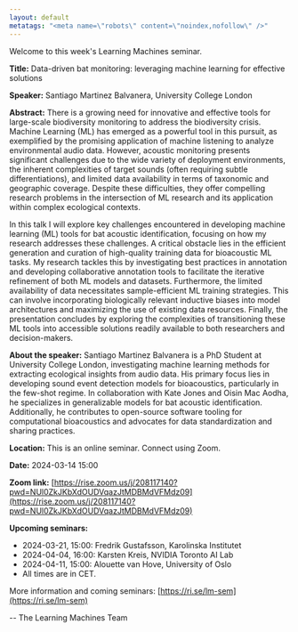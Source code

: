 ```yaml
---
layout: default
metatags: "<meta name=\"robots\" content=\"noindex,nofollow\" />"
---
```

Welcome to this week's Learning Machines seminar.

**Title:** Data-driven bat monitoring: leveraging machine learning for effective solutions

**Speaker:** Santiago Martinez Balvanera, University College London

**Abstract:** There is a growing need for innovative and effective tools for large-scale biodiversity monitoring to address the biodiversity crisis. Machine Learning (ML) has emerged as a powerful tool in this pursuit, as exemplified by the promising application of machine listening to analyze environmental audio data. However, acoustic monitoring presents significant challenges due to the wide variety of deployment environments, the inherent complexities of target sounds (often requiring subtle differentiations), and limited data availability in terms of taxonomic and geographic coverage. Despite these difficulties, they offer compelling research problems in the intersection of ML research and its application within complex ecological contexts.

In this talk I will explore key challenges encountered in developing machine learning (ML) tools for bat acoustic identification, focusing on how my research addresses these challenges. A critical obstacle lies in the efficient generation and curation of high-quality training data for bioacoustic ML tasks. My research tackles this by investigating best practices in annotation and developing collaborative annotation tools to facilitate the iterative refinement of both ML models and datasets. Furthermore, the limited availability of data necessitates sample-efficient ML training strategies. This can involve incorporating biologically relevant inductive biases into model architectures and maximizing the use of existing data resources. Finally, the presentation concludes by exploring the complexities of transitioning these ML tools into accessible solutions readily available to both researchers and decision-makers.

**About the speaker:** Santiago Martinez Balvanera is a PhD Student at University College London, investigating machine learning methods for extracting ecological insights from audio data. His primary focus lies in developing sound event detection models for bioacoustics, particularly in the few-shot regime. In collaboration with Kate Jones and Oisin Mac Aodha, he specializes in generalizable models for bat acoustic identification. Additionally, he contributes to open-source software tooling for computational bioacoustics and advocates for data standardization and sharing practices.

**Location:** This is an online seminar. Connect using Zoom.

**Date:** 2024-03-14 15:00

**Zoom link:** [https://rise.zoom.us/j/208117140?pwd=NUl0ZkJKbXdOUDVqazJtMDBMdVFMdz09](https://rise.zoom.us/j/208117140?pwd=NUl0ZkJKbXdOUDVqazJtMDBMdVFMdz09)

**Upcoming seminars:**

* 2024-03-21, 15:00: Fredrik Gustafsson, Karolinska Institutet
* 2024-04-04, 16:00: Karsten Kreis, NVIDIA Toronto AI Lab
* 2024-04-11, 15:00: Alouette van Hove, University of Oslo
* All times are in CET.

More information and coming seminars: [https://ri.se/lm-sem](https://ri.se/lm-sem)

-- The Learning Machines Team

